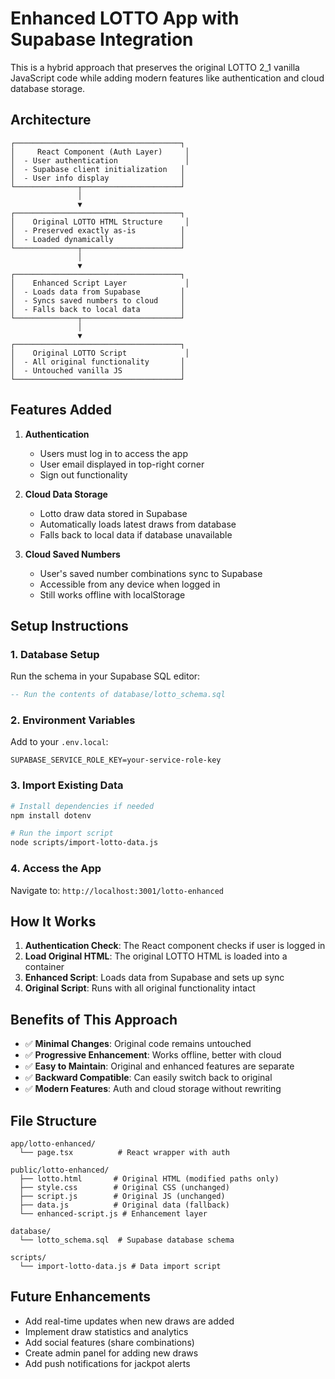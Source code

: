 # Enhanced LOTTO App with Supabase Integration

This is a hybrid approach that preserves the original LOTTO 2_1 vanilla JavaScript code while adding modern features like authentication and cloud database storage.

## Architecture

```
┌─────────────────────────────────────┐
│     React Component (Auth Layer)     │
│  - User authentication               │
│  - Supabase client initialization   │
│  - User info display                │
└──────────────┬──────────────────────┘
               │
               ▼
┌─────────────────────────────────────┐
│    Original LOTTO HTML Structure     │
│  - Preserved exactly as-is          │
│  - Loaded dynamically               │
└──────────────┬──────────────────────┘
               │
               ▼
┌─────────────────────────────────────┐
│    Enhanced Script Layer             │
│  - Loads data from Supabase         │
│  - Syncs saved numbers to cloud     │
│  - Falls back to local data         │
└──────────────┬──────────────────────┘
               │
               ▼
┌─────────────────────────────────────┐
│    Original LOTTO Script             │
│  - All original functionality       │
│  - Untouched vanilla JS             │
└─────────────────────────────────────┘
```

## Features Added

1. **Authentication**

   - Users must log in to access the app
   - User email displayed in top-right corner
   - Sign out functionality

2. **Cloud Data Storage**

   - Lotto draw data stored in Supabase
   - Automatically loads latest draws from database
   - Falls back to local data if database unavailable

3. **Cloud Saved Numbers**
   - User's saved number combinations sync to Supabase
   - Accessible from any device when logged in
   - Still works offline with localStorage

## Setup Instructions

### 1. Database Setup

Run the schema in your Supabase SQL editor:

```sql
-- Run the contents of database/lotto_schema.sql
```

### 2. Environment Variables

Add to your `.env.local`:

```
SUPABASE_SERVICE_ROLE_KEY=your-service-role-key
```

### 3. Import Existing Data

```bash
# Install dependencies if needed
npm install dotenv

# Run the import script
node scripts/import-lotto-data.js
```

### 4. Access the App

Navigate to: `http://localhost:3001/lotto-enhanced`

## How It Works

1. **Authentication Check**: The React component checks if user is logged in
2. **Load Original HTML**: The original LOTTO HTML is loaded into a container
3. **Enhanced Script**: Loads data from Supabase and sets up sync
4. **Original Script**: Runs with all original functionality intact

## Benefits of This Approach

- ✅ **Minimal Changes**: Original code remains untouched
- ✅ **Progressive Enhancement**: Works offline, better with cloud
- ✅ **Easy to Maintain**: Original and enhanced features are separate
- ✅ **Backward Compatible**: Can easily switch back to original
- ✅ **Modern Features**: Auth and cloud storage without rewriting

## File Structure

```
app/lotto-enhanced/
  └── page.tsx          # React wrapper with auth

public/lotto-enhanced/
  ├── lotto.html       # Original HTML (modified paths only)
  ├── style.css        # Original CSS (unchanged)
  ├── script.js        # Original JS (unchanged)
  ├── data.js          # Original data (fallback)
  └── enhanced-script.js # Enhancement layer

database/
  └── lotto_schema.sql  # Supabase database schema

scripts/
  └── import-lotto-data.js # Data import script
```

## Future Enhancements

- Add real-time updates when new draws are added
- Implement draw statistics and analytics
- Add social features (share combinations)
- Create admin panel for adding new draws
- Add push notifications for jackpot alerts
